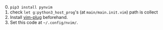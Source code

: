 0. ``pip3 install pynvim``
1. check ``let g:python3_host_prog``'s (at ``main/main.init.vim``) path is collect
2. Install [vim-plug](https://github.com/junegunn/vim-plug/releases) beforehand.
3. Set this code at ``~/.config/nvim/``.
